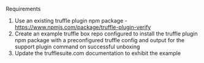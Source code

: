 Requirements
1. Use an existing truffle plugin npm package - https://www.npmjs.com/package/truffle-plugin-verify
2.  Create an example truffle box repo configured to install the truffle plugin npm package with a preconfigured truffle config and output for the support plugin command on successful unboxing
3. Update the trufflesuite.com documentation to exhibit the example